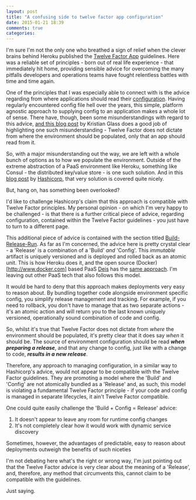 ```yaml
---
layout: post
title: "A confusing side to twelve factor app configuration"
date: 2015-01-21 18:39
comments: true
categories:
---
```

I'm sure I'm not the only one who breathed a sign of relief when the clever brains behind Heroku published the [Twelve Factor App](http://12factor.net) guidelines. Here was a reliable set of principles - born out of real life experience - that immediately hit home, providing sensible advice for overcoming the many pitfalls developers and operations teams have fought relentless battles with time and time again.

One of the principles that I was especially able to connect with is the advice regarding from where applications should read their [configuration](http://12factor.net/config). Having regularly encountered config file hell over the years, this simple, platform agnostic approach to supplying config to an application makes a whole lot of sense. There have, though, been some misunderstandings with regard to this advice, [and this blog post](http://blog.doismellburning.co.uk/2014/10/06/twelve-factor-config-misunderstandings-and-advice/) by Kristian Glass does a good job of highlighting one such misunderstanding - Twelve Factor does not dictate from where the environment should be populated, only that an app should read from it.

So, with a major misunderstanding out the way, we are left with a whole bunch of options as to how we populate the environment. Outside of the extreme abstraction of a PaaS environment like Heroku, something like Consul - the distributed key/value store - is one such solution. And in this [blog post](https://hashicorp.com/blog/twelve-factor-consul.html) by [Hashicorp](https://hashicorp.com), that very solution is covered quite nicely.

But, hang on, has something been overlooked?

I'd like to challenge Hashicorp's claim that this approach is compatible with Twelve Factor principles. My personal opinion - on which I'm very happy to be challenged - is that there is a further critical piece of advice, regarding configuration, contained within the Twelve Factor guidelines - you just have to turn to a different page.

This additional piece of advice is contained with the section titled [Build-Release-Run](http://12factor.net/build-release-run). As far as I'm concerned, the advice here is pretty crystal clear - a 'Release' is a combination of a 'Build' _and_ 'Config'. This _immutable_ artifact is uniquely versioned and is deployed and rolled back as an atomic unit. This is how Heroku does it, and the open source (Docker)[http://www.docker.com] based PaaS [Deis](http://www.deis.io) has the [same approach](http://docs.deis.io/en/latest/reference/terms/release/#release). I'm leaving out other PaaS tech that also follows this model.
 
It would be hard to deny that this approach makes deployments very easy to reason about. By bundling together code alongside environment specific config, you simplify release management and tracking. For example, if you need to rollback, you don't have to manage that as two separate actions - it's an atomic action and will return you to the last known uniquely versioned, operationally sound combination of code and config.

So, whilst it's true that Twelve Factor does not dictate from _where_ the environment should be populated, it's pretty clear that it does say _when_ it should be. The source of environment configuration should be read ***when preparing a release***, and that any change to config, just like with a change to code, ***results in a new release***.

Therefore, any approach to managing configuration, in a similar way to Hashicorp's advice, would not appear to be compatible with the Twelve Factor guidelines. They are promoting a model where the 'Build' and 'Config' are not atomically bundled as a 'Release' and, as such, this model is violating a fundamental Twelve Factor principle - if your code and config is managed in separate lifecycles, it ain't Twelve Factor compatible.

One could quite easily challenge the 'Build + Config = Release' advice:

1) It doesn't appear to leave any room for runtime config changes
2) It's not completely clear how it would work with dynamic service discovery

Sometimes, however, the advantages of predictable, easy to reason about deployments outweigh the benefits of such niceties

I'm not debating here what's the right or wrong way, I'm just pointing out that the Twelve Factor advice is very clear about the meaning of a 'Release', and, therefore, any method that circumvents this, cannot claim to be compatible with the guidelines.

Just saying.
